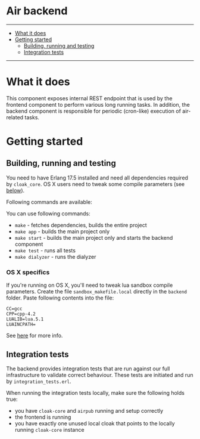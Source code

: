 Air backend
==========

----------------------

- [What it does](#what-it-does)
- [Getting started](#getting-started)
    - [Building, running and testing](#building-running-and-testing)
    - [Integration tests](#integration-tests)

----------------------

# What it does

This component exposes internal REST endpoint that is used by the frontend component to perform various long running tasks. In addition, the backend component is responsible for periodic (cron-like) execution of air-related tasks.

# Getting started

## Building, running and testing

You need to have Erlang 17.5 installed and need all dependencies required by `cloak_core`. OS X users need to tweak some compile parameters (see [below](#os-x-specifics)).

Following commands are available:

You can use following commands:

- `make` - fetches dependencies, builds the entire project
- `make app` - builds the main project only
- `make start` - builds the main project only and starts the backend component
- `make test` - runs all tests
- `make dialyzer` - runs the dialyzer

### OS X specifics

If you're running on OS X, you'll need to tweak lua sandbox compile parameters. Create the file `sandbox_makefile.local` directly in the `backend` folder. Paste following contents into the file:

```
CC=gcc
CPP=cpp-4.2
LUALIB=lua.5.1
LUAINCPATH=
```

See [here](https://github.com/aircloak/cloak-core/#building-the-sandbox) for more info.

## Integration tests

The backend provides integration tests that are run against our full infrastructure to validate correct
behaviour. These tests are initiated and run by `integration_tests.erl`.

When running the integration tests locally, make sure the following holds true:

- you have `cloak-core` and `airpub` running and setup correctly
- the frontend is running
- you have exactly one unused local cloak that points to the locally running `cloak-core` instance
